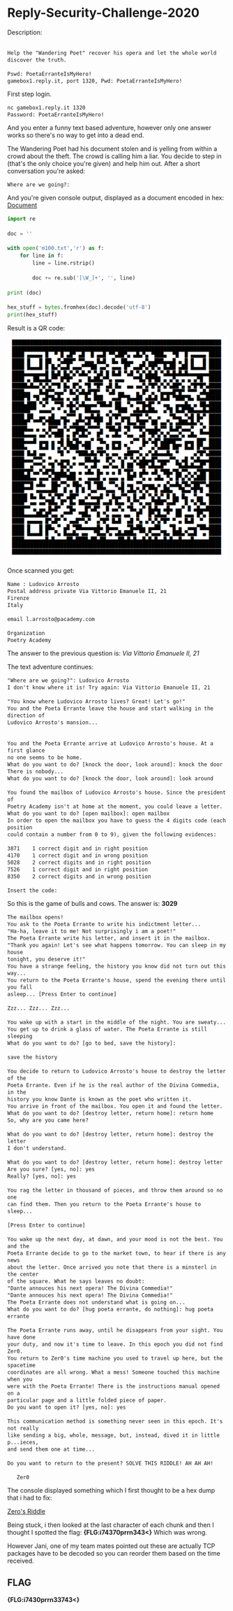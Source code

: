 # Reply-Security-Challenge-2020

Description:

```The space-time coordinates bring R-boy to Florence in 1320 AD. Zer0 has just stolen the unpublished version of the "Divine Comedy" from its real author, the "Wandering Poet", giving it to his evil brother, Dante.

Help the "Wandering Poet" recover his opera and let the whole world discover the truth.

Pswd: PoetaErranteIsMyHero!
gamebox1.reply.it, port 1320, Pwd: PoetaErranteIsMyHero!
```
First step login.

```console
nc gamebox1.reply.it 1320
Password: PoetaErranteIsMyHero!
```
And you enter a funny text based adventure, however only one answer works so there's no way to get into a dead end.

The Wandering Poet had his document stolen and is yelling from within a crowd about the theft. The crowd is calling him a liar. You decide to step in (that's the only choice you're given) and help him out. After a short conversation you're asked:

```
Where are we going?:
```

And you're given console output, displayed as a document encoded in hex:
[Document](https://github.com/SpiritusSancti5/Reply-Security-Challenge-2020/blob/main/Document)

```python
import re 
 
doc = ''

with open('m100.txt','r') as f:
    for line in f:
        line = line.rstrip()
        
        doc += re.sub('[\W_]+', '', line)

print (doc) 

hex_stuff = bytes.fromhex(doc).decode('utf-8')
print(hex_stuff)
```

Result is a QR code:

![](Untitled.png)

Once scanned you get:
```
Name : Ludovico Arrosto
Postal address private Via Vittorio Emanuele II, 21
Firenze 
Italy

email l.arrosto@pacademy.com

Organization 
Poetry Academy
```

The answer to the previous question is:
*Via Vittorio Emanuele II, 21*

The text adventure continues:

```
"Where are we going?": Ludovico Arrosto
I don't know where it is! Try again: Via Vittorio Emanuele II, 21

"You know where Ludovico Arrosto lives? Great! Let's go!"
You and the Poeta Errante leave the house and start walking in the direction of
Ludovico Arrosto's mansion...


You and the Poeta Errante arrive at Ludovico Arrosto's house. At a first glance
no one seems to be home.
What do you want to do? [knock the door, look around]: knock the door
There is nobody...
What do you want to do? [knock the door, look around]: look around

You found the mailbox of Ludovico Arrosto's house. Since the president of
Poetry Academy isn't at home at the moment, you could leave a letter.
What do you want to do? [open mailbox]: open mailbox
In order to open the mailbox you have to guess the 4 digits code (each position
could contain a number from 0 to 9), given the following evidences:

3871    1 correct digit and in right position
4170    1 correct digit and in wrong position
5028    2 correct digits and in right position
7526    1 correct digit and in right position
8350    2 correct digits and in wrong position

Insert the code:
```
So this is the game of bulls and cows. The answer is:
**3029**

```
The mailbox opens!
You ask to the Poeta Errante to write his indictment letter...
"Ha-ha, leave it to me! Not surprisingly i am a poet!"
The Poeta Errante write his letter, and insert it in the mailbox.
"Thank you again! Let's see what happens tomorrow. You can sleep in my house
tonight, you deserve it!"
You have a strange feeling, the history you know did not turn out this way...
You return to the Poeta Errante's house, spend the evening there until you fall
asleep... [Press Enter to continue]

Zzz... Zzz... Zzz... 

You wake up with a start in the middle of the night. You are sweaty...
You get up to drink a glass of water. The Poeta Errante is still sleeping
What do you want to do? [go to bed, save the history]:

save the history

You decide to return to Ludovico Arrosto's house to destroy the letter of the
Poeta Errante. Even if he is the real author of the Divina Commedia, in the
history you know Dante is known as the poet who written it.
You arrive in front of the mailbox. You open it and found the letter.
What do you want to do? [destroy letter, return home]: return home
So, why are you came here?

What do you want to do? [destroy letter, return home]: destroy the letter
I don't understand.

What do you want to do? [destroy letter, return home]: destroy letter    
Are you sure? [yes, no]: yes
Really? [yes, no]: yes

You rag the letter in thousand of pieces, and throw them around so no one
can find them. Then you return to the Poeta Errante's house to sleep...

[Press Enter to continue]

You wake up the next day, at dawn, and your mood is not the best. You and the
Poeta Errante decide to go to the market town, to hear if there is any news
about the letter. Once arrived you note that there is a minsterl in the center
of the square. What he says leaves no doubt:
"Dante annouces his next opera! The Divina Commedia!"
"Dante annouces his next opera! The Divina Commedia!"
The Poeta Errante does not understand what is going on...
What do you want to do? [hug poeta errante, do nothing]: hug poeta errante

The Poeta Errante runs away, until he disappears from your sight. You have done
your duty, and now it's time to leave. In this epoch you did not find Zer0.
You return to Zer0's time machine you used to travel up here, but the spacetime
coordinates are all wrong. What a mess! Someone touched this machine when you
were with the Poeta Errante! There is the instructions manual opened on a
particular page and a little folded piece of paper.
Do you want to open it? [yes, no]: yes

This communication method is something never seen in this epoch. It's not really
like sending a big, whole, message, but, instead, dived it in little p...ieces,
and send them one at time...

Do you want to return to the present? SOLVE THIS RIDDLE! AH AH AH!

   Zer0
```

The console displayed something which I first thought to be a hex dump that i had to fix:

[Zero's Riddle](https://github.com/SpiritusSancti5/Reply-Security-Challenge-2020/blob/main/Zer0's%20riddle)

Being stuck, i then looked at the last character of each chunk and then I thought I spotted the flag:
**{FLG:i74370prrn343<}**
Which was wrong.

However Jani, one of my team mates pointed out these are actually TCP packages have to be decoded so you can reorder them based on the time received.

## FLAG

**{FLG:i7430prrn33743<}**




